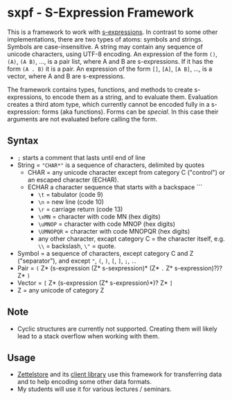 # sxpf - S-Expression Framework

This is a framework to work with [s-expressions](https://en.wikipedia.org/wiki/S-expression).
In contrast to some other implementations, there are two types of atoms:
symbols and strings. Symbols are case-insensitive. A string may contain any
sequence of unicode characters, using UTF-8 encoding. An expression of the
form `()`, `(A)`, `(A B)`, ..., is a pair list, where A and B are
s-expressions. If it has the form `(A . B)` it is a pair. An expression of the
form `[]`, `[A]`, `[A B]`, ..., is a vector, where A and B are s-expressions.

The framework contains types, functions, and methods to create s-expressions,
to encode them as a string, and to evaluate them. Evaluation creates a third
atom type, which currently cannot be encoded fully in a s-expression: forms
(aka functions). Forms can be *special*. In this case their arguments are not
evaluated before calling the form.

## Syntax
* `;` starts a comment that lasts until end of line
* String = `"CHAR*"` is a sequence of characters, delimited by quotes
    * CHAR = any unicode character except from category C ("control") or an
       escaped character (ECHAR).
    * ECHAR a character sequence that starts with a backspace `\``
        * `\t` = tabulator (code 9)
        * `\n` = new line (code 10)
        * `\r` = carriage return (code 13)
        * `\xMN` = character with code MN (hex digits)
        * `\uMNOP` = character with code MNOP (hex digits)
        * `\UMNOPQR` = character with code MNOPQR (hex digits)
        * any other character, excapt category C = the character itself, e.g.
          `\\` = backslash, `\"` = quote.
* Symbol = a sequence of characters, except category C and Z ("separator"),
  and except `"`, `(`, `)`, `[`, `]`, `;`, `.`.
* Pair = `(` Z\* (s-expression (Z\* s-sexpression)\* (Z\* `.` Z\* s-expression)?)? Z\* `)`
* Vector = `[` Z\* (s-expression (Z\* s-expression)\*)? Z\* `]`
* Z = any unicode of category Z

## Note

* Cyclic structures are currently not supported. Creating them will likely
  lead to a stack overflow when working with them.

## Usage

* [Zettelstore](https://zettelstore.de) and its [client
  library](https://zettelstore.de/client/) use this framework for transferring
  data and to help encoding some other data formats.
* My students will use it for various lectures / seminars.
